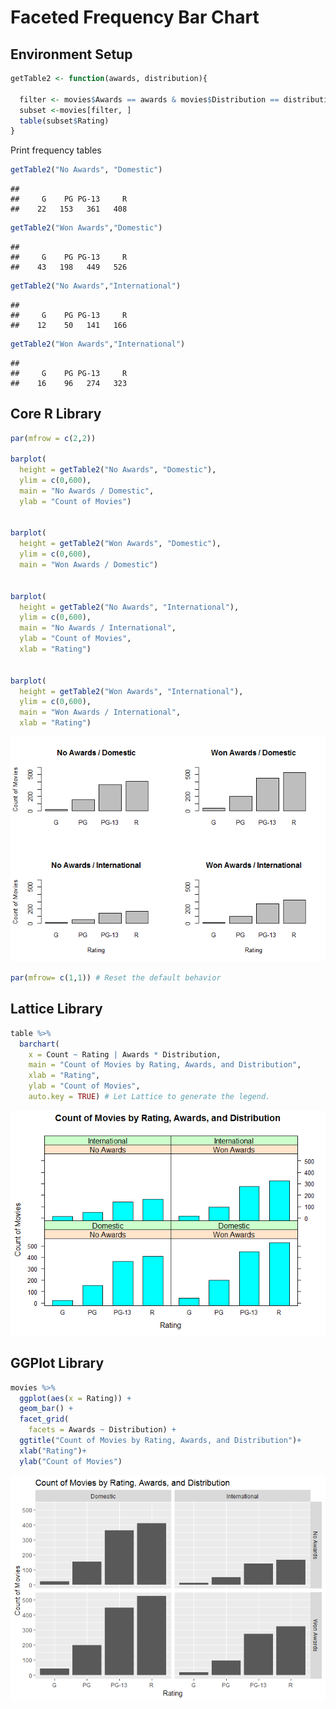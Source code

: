 # Faceted Frequency Bar Chart

## Environment Setup

``` r
getTable2 <- function(awards, distribution){
  
  filter <- movies$Awards == awards & movies$Distribution == distribution
  subset <-movies[filter, ]
  table(subset$Rating)
}
```

Print frequency tables

``` r
getTable2("No Awards", "Domestic")
```

    ## 
    ##     G    PG PG-13     R 
    ##    22   153   361   408

``` r
getTable2("Won Awards","Domestic")
```

    ## 
    ##     G    PG PG-13     R 
    ##    43   198   449   526

``` r
getTable2("No Awards","International")
```

    ## 
    ##     G    PG PG-13     R 
    ##    12    50   141   166

``` r
getTable2("Won Awards","International")
```

    ## 
    ##     G    PG PG-13     R 
    ##    16    96   274   323


## Core R Library

``` r
par(mfrow = c(2,2))

barplot(
  height = getTable2("No Awards", "Domestic"),
  ylim = c(0,600),
  main = "No Awards / Domestic",
  ylab = "Count of Movies")


barplot(
  height = getTable2("Won Awards", "Domestic"),
  ylim = c(0,600),
  main = "Won Awards / Domestic")


barplot(
  height = getTable2("No Awards", "International"),
  ylim = c(0,600),
  main = "No Awards / International",
  ylab = "Count of Movies",
  xlab = "Rating")


barplot(
  height = getTable2("Won Awards", "International"),
  ylim = c(0,600),
  main = "Won Awards / International",
  xlab = "Rating")
```

![](../../images/statistics/grouped_frequency_bar_chart_trivatiate_1.png)

``` r
par(mfrow= c(1,1)) # Reset the default behavior
```

## Lattice Library

``` r
table %>%
  barchart( 
    x = Count ~ Rating | Awards * Distribution,
    main = "Count of Movies by Rating, Awards, and Distribution",
    xlab = "Rating",
    ylab = "Count of Movies",
    auto.key = TRUE) # Let Lattice to generate the legend.
```

![](../../images/statistics/grouped_frequency_bar_chart_trivatiate_2.png)


## GGPlot Library


``` r
movies %>%
  ggplot(aes(x = Rating)) +
  geom_bar() +
  facet_grid(
    facets = Awards ~ Distribution) +
  ggtitle("Count of Movies by Rating, Awards, and Distribution")+
  xlab("Rating")+
  ylab("Count of Movies")
```

![](../../images/statistics/grouped_frequency_bar_chart_trivatiate_3.png)
